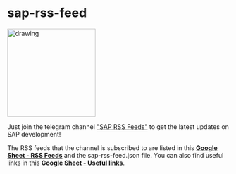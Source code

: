 # sap-rss-feed
<img src="https://github.com/indywka/sap-rss-feed/assets/16324200/78e786a5-f68b-4c0d-bcfd-77ff7080fb0b" alt="drawing" width="200"/>

Just join the telegram channel ["SAP RSS Feeds"](https://t.me/sapfeeds) to get the latest updates on SAP development!

The RSS feeds that the channel is subscribed to are listed in this **[Google Sheet - RSS Feeds](https://docs.google.com/spreadsheets/d/1tkbil1VcysRJKN-l1g6OpY3C_FahImzt7nFIHUx-9As/edit#gid=448724122)** and the sap-rss-feed.json file. You can also find useful links in this **[Google Sheet - Useful links](https://docs.google.com/spreadsheets/d/1tkbil1VcysRJKN-l1g6OpY3C_FahImzt7nFIHUx-9As/edit#gid=2011535277)**.

